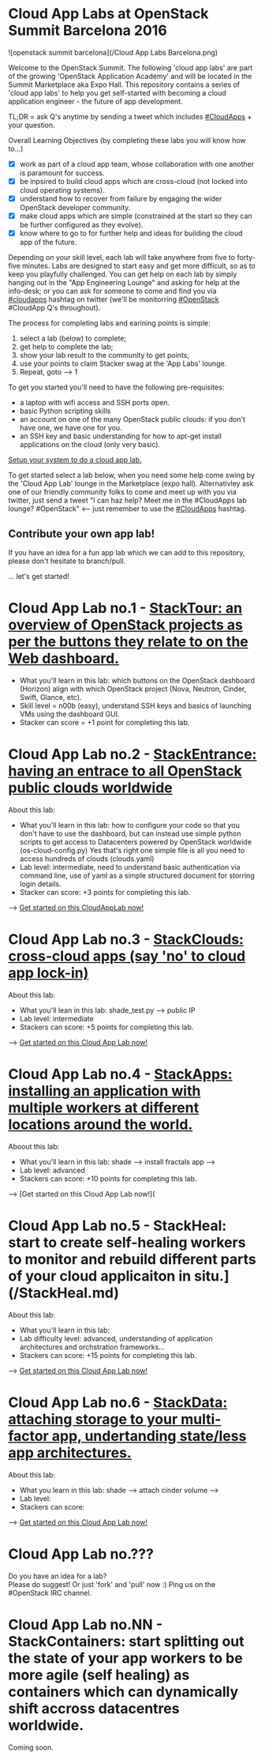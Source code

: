 # Cloud App Labs at OpenStack Summit Barcelona 2016

![openstack summit barcelona](/Cloud App Labs Barcelona.png)

Welcome to the OpenStack Summit.  The following 'cloud app labs' are part of the growing 'OpenStack Application Academy' and will be located in the Summit Marketplace aka Expo Hall. This repository contains a series of 'cloud app labs' to help you get self-started with becoming a cloud application engineer - the future of app development.

TL;DR = ask Q's anytime by sending a tweet which includes [#CloudApps](https://twitter.com/hashtag/cloudapps) + your question.

Overall Learning Objectives (by completing these labs you will know how to...)
 - [x] work as part of a cloud app team, whose collaboration with one another is paramount for success.
 - [x] be inpsired to build cloud apps which are cross-cloud (not locked into cloud operating systems).
 - [x] understand how to recover from failure by engaging the wider OpenStack developer community.
 - [x] make cloud apps which are simple (constrained at the start so they can be further configured as they evolve).
 - [x] know where to go to for further help and ideas for building the cloud app of the future.

Depending on your skill level, each lab will take anywhere from five to forty-five minutes.
Labs are designed to start easy and get more difficult, so as to keep you playfully challenged.
You can get help on each lab by simply hanging out in the "App Engineering Lounge" and asking for help at the info-desk; or you can ask for someone to come and find you via [#cloudapps](https://twitter.com/hashtag/cloudapps) hashtag on twitter (we'll be monitorring [#OpenStack](https://twitter.com/hashtag/OpenStack) #CloudApp Q's throughout).

The process for completing labs and earining points is simple:
 1. select a lab (below) to complete;
 2. get help to complete the lab;
 3. show your lab result to the community to get points;
 4. use your points to claim Stacker swag at the 'App Labs' lounge.
 5. Repeat, goto --> 1

To get you started you'll need to have the following pre-requisites:
 * a laptop with wifi access and SSH ports open.
 * basic Python scripting skills
 * an account on one of the many OpenStack public clouds: if you don't have one, we have one for you.
 * an SSH key and basic understanding for how to apt-get install applications on the cloud (only very basic).

[Setup your system to do a cloud app lab.](/prereq)

To get started select a lab below, when you need some help come swing by the 'Cloud App Lab' lounge in the Marketplace (expo hall).  Alternativley ask one of our friendly community folks to come and meet up with you via twitter, just send a tweet "I can haz help? Meet me in the #CloudApps lab lounge? #OpenStack" <-- just remember to use the [#CloudApps](https://twitter.com/hashtag/cloudapps) hashtag.

## Contribute your own app lab!

If you have an idea for a fun app lab which we can add to this repository, please don't hesitate to branch/pull.


... let's get started!

# Cloud App Lab no.1 - [StackTour: an overview of OpenStack projects as per the buttons they relate to on the Web dashboard.](/StackTour.md)

 - What you'll learn in this lab: which buttons on the OpenStack dashboard (Horizon) align with which OpenStack project (Nova, Neutron, Cinder, Swift, Glance, etc).
 - Skill level = n00b (easy), understand SSH keys and basics of launching VMs using the dashboard GUI.
 - Stacker can score = +1 point for completing this lab.

# Cloud App Lab no.2 - [StackEntrance: having an entrace to all OpenStack public clouds worldwide](/StackerEntrance.md)
About this lab:
 - What you'll learn in this lab: how to configure your code so that you don't have to use the dashboard, but can instead use simple python scripts to get access to Datacenters powered by OpenStack worldwide (os-cloud-config.py)  Yes that's right one simple file is all you need to access hundreds of clouds (clouds.yaml)
 - Lab level: intermediate, need to understand basic authentication via command line, use of yaml as a simple structured document for storring login details.
 - Stacker can score: +3 points for completing this lab.

--> [Get started on this CloudAppLab now!](/StackEntrance.md)

# Cloud App Lab no.3 - [StackClouds: cross-cloud apps (say 'no' to cloud app lock-in)](/StackClouds.md)

About this lab:
 - What you'll lean in this lab: shade_test.py --> public IP
 - Lab level: intermediate 
 - Stackers can score: +5 points for completing this lab.
 
 --> [Get started on this Cloud App Lab now!](/StackClouds.md)

# Cloud App Lab no.4 - [StackApps: installing an application with multiple workers at different locations around the world.](/StackApps.md)

Aboout this lab:
 - What you'll learn in this lab: shade --> install fractals app --> 
 - Lab level: advanced
 - Stackers can score: +10 points for completing this lab.
 
  --> [Get started on this Cloud App Lab now!](

# Cloud App Lab no.5 - StackHeal: start to create self-healing workers to monitor and rebuild different parts of your cloud applicaiton in situ.](/StackHeal.md)

About this lab:
 - What you'll learn in this lab:
 - Lab difficulty level: advanced, understanding of application architectures and orchstration frameworks...
 - Stackers can score: +15 points for completing this lab.
 
--> [Get started on this Cloud App Lab now!](/StackHeal)

# Cloud App Lab no.6 - [StackData: attaching storage to your multi-factor app, undertanding state/less app architectures.](/StackApps.md)

About this lab:
 - What you learn in this lab: shade --> attach cinder volume --> 
 - Lab level:
 - Stackers can score: 

 --> [Get started on this Cloud App Lab now!](/StackData)

# Cloud App Lab no.???

Do you have an idea for a lab?  
Please do suggest!  Or just 'fork' and 'pull' now :)
Ping us on the #OpenStack IRC channel.

# Cloud App Lab no.NN - StackContainers: start splitting out the state of your app workers to be more agile (self healing) as containers which can dynamically shift accross datacentres worldwide.

Coming soon.

